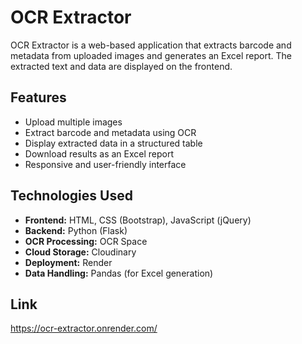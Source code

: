 # OCR Extractor

OCR Extractor is a web-based application that extracts barcode and metadata from uploaded images and generates an Excel report. The extracted text and data are displayed on the frontend.

## Features
- Upload multiple images
- Extract barcode and metadata using OCR
- Display extracted data in a structured table
- Download results as an Excel report
- Responsive and user-friendly interface

## Technologies Used
- **Frontend:** HTML, CSS (Bootstrap), JavaScript (jQuery)
- **Backend:** Python (Flask)
- **OCR Processing:** OCR Space
- **Cloud Storage:** Cloudinary
- **Deployment:** Render
- **Data Handling:** Pandas (for Excel generation)

## Link
https://ocr-extractor.onrender.com/




